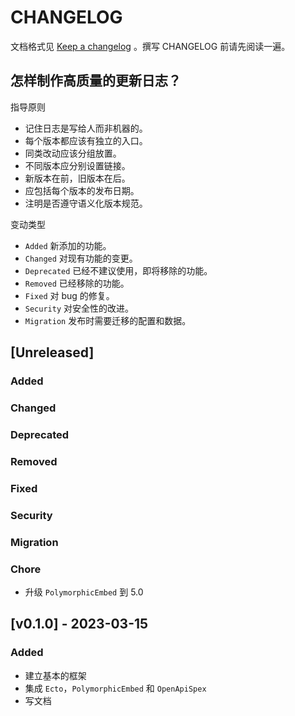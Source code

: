 # CHANGELOG

文档格式见 [Keep a changelog](https://keepachangelog.com/zh-CN/1.0.0/) 。撰写 CHANGELOG 前请先阅读一遍。

## 怎样制作高质量的更新日志？

指导原则

- 记住日志是写给人而非机器的。
- 每个版本都应该有独立的入口。
- 同类改动应该分组放置。
- 不同版本应分别设置链接。
- 新版本在前，旧版本在后。
- 应包括每个版本的发布日期。
- 注明是否遵守语义化版本规范。

变动类型

- `Added` 新添加的功能。
- `Changed` 对现有功能的变更。
- `Deprecated` 已经不建议使用，即将移除的功能。
- `Removed` 已经移除的功能。
- `Fixed` 对 bug 的修复。
- `Security` 对安全性的改进。
- `Migration` 发布时需要迁移的配置和数据。

## [Unreleased]

### Added
### Changed
### Deprecated
### Removed
### Fixed
### Security
### Migration
### Chore

- 升级 `PolymorphicEmbed` 到 5.0

## [v0.1.0] - 2023-03-15

### Added

- 建立基本的框架
- 集成 `Ecto`，`PolymorphicEmbed` 和 `OpenApiSpex`
- 写文档
